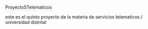 Proyecto5Telematicos

este es el quinto proyecto de la materia de servicios telematicos / universidad distrital
